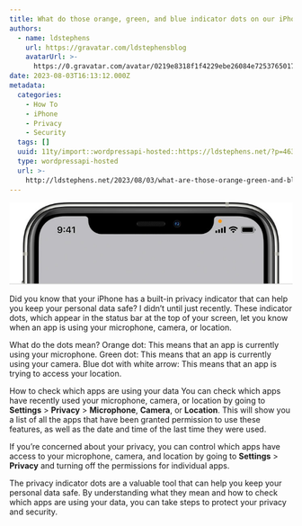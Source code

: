 ```yaml
---
title: What do those orange, green, and blue indicator dots on our iPhone mean?
authors:
  - name: ldstephens
    url: https://gravatar.com/ldstephensblog
    avatarUrl: >-
      https://0.gravatar.com/avatar/0219e8318f1f4229ebe26084e7253765017f43ca0c631be37dc6d0b8ad6e40a4?s=96&d=identicon&r=G
date: 2023-08-03T16:13:12.000Z
metadata:
  categories:
    - How To
    - iPhone
    - Privacy
    - Security
  tags: []
  uuid: 11ty/import::wordpressapi-hosted::https://ldstephens.net/?p=4637
  type: wordpressapi-hosted
  url: >-
    http://ldstephens.net/2023/08/03/what-are-those-orange-green-and-blue-indicator-dots-on-our-iphone-mean/
---
```

![](assets/MhjUI2N4-lJiCr0mEqWHg.jpg)

Did you know that your iPhone has a built-in privacy indicator that can help you keep your personal data safe? I didn’t until just recently. These indicator dots, which appear in the status bar at the top of your screen, let you know when an app is using your microphone, camera, or location.

What do the dots mean? Orange dot: This means that an app is currently using your microphone. Green dot: This means that an app is currently using your camera. Blue dot with white arrow: This means that an app is trying to access your location.

How to check which apps are using your data You can check which apps have recently used your microphone, camera, or location by going to **Settings** > **Privacy** > **Microphone**, **Camera**, or **Location**. This will show you a list of all the apps that have been granted permission to use these features, as well as the date and time of the last time they were used.

If you’re concerned about your privacy, you can control which apps have access to your microphone, camera, and location by going to **Settings** > **Privacy** and turning off the permissions for individual apps.

The privacy indicator dots are a valuable tool that can help you keep your personal data safe. By understanding what they mean and how to check which apps are using your data, you can take steps to protect your privacy and security.